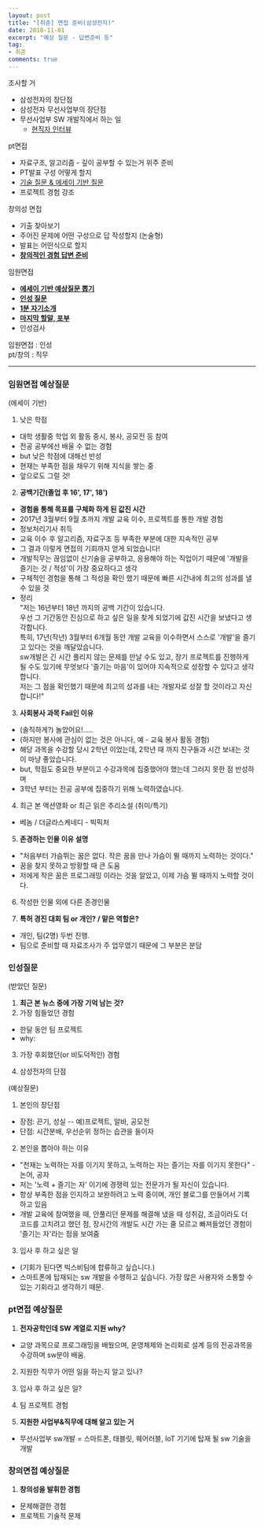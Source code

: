 ```yaml
---
layout: post
title: "[취준] 면접 준비(삼성전자)"
date: 2018-11-01
excerpt: "예상 질문 - 답변준비 등"
tag:
- 취준
comments: true
---
```


조사할 거
* 삼성전자의 장단점
* 삼성전자 무선사업부의 장단점
* 무선사업부 SW 개발직에서 하는 일
  - [현직자 인터뷰](https://blog.naver.com/onthepaper_team/221229625691)

pt면접
* 자료구조, 알고리즘 - 깊이 공부할 수 있는거 위주 준비
* PT발표 구성 어떻게 할지
* [기술 질문 & 에세이 기반 질문](#pt면접-예상질문)
* 프로젝트 경험 강조

창의성 면접
* 기출 찾아보기
* 주어진 문제에 어떤 구성으로 답 작성할지 (논술형)
* 발표는 어떤식으로 할지
* [__창의적인 경험 답변 준비__](#창의면접-예상질문)

임원면접
* [__에세이 기반 예상질문 뽑기__](#임원면접-예상질문)
* [__인성 질문__](#인성질문)
* [__1분 자기소개__]()
* [__마지막 할말, 포부__]()
* 인성검사


<hlb>임원면접 : 인성</hlb>  
<hlb>pt/창의 : 직무</hlb>

---


### 임원면접 예상질문
(에세이 기반)  
1. 낮은 학점
- 대학 생활중 학업 외 활동 중시, 봉사, 공모전 등 참여
- 전공 공부에선 배울 수 없는 경험
- but 낮은 학점에 대해선 반성
- 현재는 부족한 점을 채우기 위해 지식을 쌓는 중
- 앞으로도 그럴 것!

2. __공백기간(졸업 후 16', 17', 18')__
- __경험을 통해 목표를 구체화 하게 된 값진 시간__
- 2017년 3월부터 9월 초까지 개발 교육 이수, 프로젝트를 통한 개발 경험
- 정보처리기사 취득
- 교육 이수 후 알고리즘, 자료구조 등 부족한 부분에 대한 지속적인 공부
- 그 결과 이렇게 면접의 기회까지 얻게 되었습니다!
- 개발직무는 끊임없이 신기술을 공부하고, 응용해야 하는 직업이기 때문에 '개발을 즐기는 것 / 적성'이 가장 중요하다고 생각
- 구체적인 경험을 통해 그 적성을 확인 했기 때문에 빠른 시간내에 최고의 성과를 낼 수 있을 것
- 정리  
"저는 16년부터 18년 까지의 공백 기간이 있습니다.  
우선 그 기간동안 진심으로 하고 싶은 일을 찾게 되었기에 값진 시간을 보냈다고 생각합니다.  
특히, 17년(작년) 3월부터 6개월 동안 개발 교육을 이수하면서 스스로 '개발'을 즐기고 있다는 것을 깨달았습니다.  
sw개발은 긴 시간 풀리지 않는 문제를 만날 수도 있고, 장기 프로젝트를 진행하게 될 수도 있기에 무엇보다 '즐기는 마음'이 있어야 지속적으로 성장할 수 있다고 생각합니다.  
저는 그 점을 확인했기 때문에 최고의 성과를 내는 개발자로 성잘 할 것이라고 자신합니다!"


3. __사회봉사 과목 Fail인 이유__
- (솔직하게?) 놀았어요!.....
- (하지만 봉사에 관심이 없는 것은 아니다, 예 - 교육 봉사 활동 경험)
- 해당 과목을 수강할 당시 2학년 이었는데, 2학년 때 까지 친구들과 시간 보내는 것이 마냥 좋았습니다.
- but, 학점도 중요한 부분이고 수강과목에 집중했어야 했는데 그러지 못한 점 반성하며
- 3학년 부터는 전공 공부에 집중하기 위해 노력하였습니다.

4. 최근 본 액션영화 or 최근 읽은 추리소설 (취미/특기)
- 베놈 / 더글라스케네디 - 빅픽처

5. __존경하는 인물 이유 설명__
- "처음부터 가슴뛰는 꿈은 없다. 작은 꿈을 만나 가슴이 뛸 때까지 노력하는 것이다."
- 꿈을 찾지 못하고 방황할 때 큰 도움
- 저에게 작은 꿈은 프로그래밍 이라는 것을 알았고, 이제 가슴 뛸 때까지 노력할 것이다.

6. 작성한 인물 외에 다른 존경인물


7. __특허 경진 대회 팀 or 개인? / 맡은 역할은?__
- 개인, 팀(2명) 두번 진행.
- 팀으로 준비할 때 자료조사가 주 업무였기 때문에 그 부분은 분담



### 인성질문
(받았던 질문)
1. __최근 본 뉴스 중에 가장 기억 남는 것?__
2. 가장 힘들었던 경험
- 한달 동안 팀 프로젝트
- why:

3. 가장 후회했던(or 비도덕적인) 경험

4. 삼성전자의 단점


(예상질문)
1. 본인의 장단점
- 장점: 끈기, 성실 -- 예)프로젝트, 알바, 공모전
- 단점: 시간분배, 우선순위 정하는 습관을 들이자

2. 본인을 뽑아야 하는 이유
- "천재는 노력하는 자를 이기지 못하고, 노력하는 자는 즐기는 자를 이기지 못한다" - 논어, 공자
- 저는 '노력 + 즐기는 자' 이기에 경쟁력 있는 전문가가 될 자신이 있습니다.
- 항상 부족한 점을 인지하고 보완하려고 노력 중이며, 개인 블로그를 만들어서 기록하고 있음
- 개발 교육에 참여했을 때, 안풀리던 문제를 해결해 냈을 때 성취감, 조금이라도 더 코드를 고치려고 했던 점, 장시간의 개발도 시간 가는 줄 모르고 빠져들었던 경험이 '즐기는 자'라는 점을 보여줌

3. 입사 후 하고 싶은 일
- (기회가 된다면 빅스비팀에 합류하고 싶습니다.)
- 스마트폰에 탑재되는 sw 개발을 수행하고 싶습니다. 가장 많은 사용자와 소통할 수 있는 기회라고 생각하기 때문.

### pt면접 예상질문
1. __전자공학인데 SW 계열로 지원 why?__
- 교양 과목으로 프로그래밍을 배웠으며, 운영체제와 논리회로 설계 등의 전공과목을 수강하며 sw분야 배움.

2. 지원한 직무가 어떤 일을 하는지 알고 있나?

3. 입사 후 하고 싶은 일?

4. 팀 프로젝트 경험

5. __지원한 사업부&직무에 대해 알고 있는 거__
- 무선사업부 sw개발 = 스마트폰, 태블릿, 웨어러블, IoT 기기에 탑재 될 sw 기술을 개발

### 창의면접 예상질문
1. __창의성을 발휘한 경험__
- 문제해결한 경험
- 프로젝트 기술적 문제
